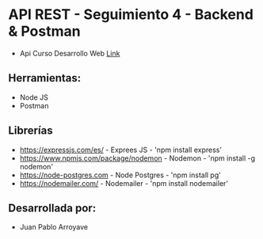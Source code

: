 # API REST - Seguimiento 4 - Backend & Postman

- Api Curso Desarrollo Web [Link](https://github.com/JuanPh2002/API-SEG4.git)

## Herramientas:
* Node JS
* Postman

## Librerías
* https://expressjs.com/es/ - Exprees JS - 'npm install express'
* https://www.npmjs.com/package/nodemon - Nodemon - 'npm install -g nodemon'
* https://node-postgres.com - Node Postgres - 'npm install pg'
* https://nodemailer.com/ - Nodemailer - 'npm install nodemailer'

## Desarrollada por:
* Juan Pablo Arroyave 

